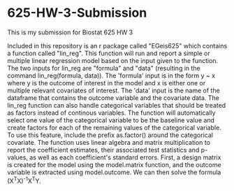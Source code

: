 # 625-HW-3-Submission
This is my submission for Biostat 625 HW 3

Included in this repository is an r package called "EGeis625" which contains a function called "lin_reg". This function will run and report a simple or multiple linear regression model based on the input given to the 
function. The two inputs for lin_reg are "formula" and "data" (resulting in the command lin_reg(formula, data)). The 'formula' input is in the form y ~ x where y is the outcome of interest in the model and x is
either one or multiple relevant covariates of interest. The 'data' input is the name of the dataframe that contains the outcome variable and the covariate data. 
The lin_reg function can also handle categorical variables that should be treated as factors instead of continous variables. The function will automatically select one value of the categorical variable to be the 
baseline value and create factors for each of the remaining values of the categorical variable. To use this feature, include the prefix as.factor() around the categorical covariate. 
The function uses linear algebra and matrix multiplication to report the coefficient estimates, their associated test statistics and p-values, as well as each coefficient's standard errors. First, a design matrix is
created for the model using the model.matrix function, and the outcome variable is extracted using model.outcome. We can then solve the formula (X<sup>T</sup>X)<sup>-1</sup>X<sup>T</sup>Y. 
